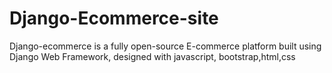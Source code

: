 # Django-Ecommerce-site
Django-ecommerce is a fully open-source E-commerce platform built using Django Web Framework, designed with javascript, bootstrap,html,css

